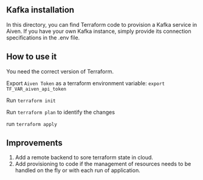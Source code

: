 ## Kafka installation
In this directory, you can find Terraform code to provision a Kafka service in Aiven.
If you have your own Kafka instance, simply provide its connection specifications in the .env file.

## How to use it

You need the correct version of Terraform.

Export `Aiven Token` as a terraform environment variable: 
`export TF_VAR_aiven_api_token `

Run `terraform init`

Run `terraform plan` to identify the changes

run `terraform apply`

## Improvements

1. Add a remote backend to sore terraform state in cloud.
2. Add provisioning to code if the management of resources needs to be handled on the fly or with each run of application.
